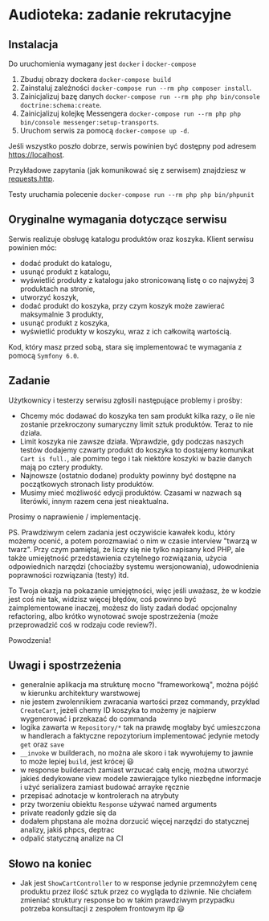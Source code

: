# Audioteka: zadanie rekrutacyjne

## Instalacja

Do uruchomienia wymagany jest `docker` i `docker-compose`

1. Zbuduj obrazy dockera `docker-compose build`
1. Zainstaluj zależności `docker-compose run --rm php composer install`.
1. Zainicjalizuj bazę danych `docker-compose run --rm php php bin/console doctrine:schema:create`.
1. Zainicjalizuj kolejkę Messengera `docker-compose run --rm php php bin/console messenger:setup-transports`.
1. Uruchom serwis za pomocą `docker-compose up -d`.

Jeśli wszystko poszło dobrze, serwis powinien być dostępny pod adresem 
[https://localhost](https://localhost).

Przykładowe zapytania (jak komunikować się z serwisem) znajdziesz w [requests.http](./requests.http).

Testy uruchamia polecenie `docker-compose run --rm php php bin/phpunit`

## Oryginalne wymagania dotyczące serwisu

Serwis realizuje obsługę katalogu produktów oraz koszyka. Klient serwisu powinien móc:

* dodać produkt do katalogu,
* usunąć produkt z katalogu,
* wyświetlić produkty z katalogu jako stronicowaną listę o co najwyżej 3 produktach na stronie,
* utworzyć koszyk,
* dodać produkt do koszyka, przy czym koszyk może zawierać maksymalnie 3 produkty,
* usunąć produkt z koszyka,
* wyświetlić produkty w koszyku, wraz z ich całkowitą wartością.

Kod, który masz przed sobą, stara się implementować te wymagania z pomocą `Symfony 6.0`.

## Zadanie

Użytkownicy i testerzy serwisu zgłosili następujące problemy i prośby:

* Chcemy móc dodawać do koszyka ten sam produkt kilka razy, o ile nie zostanie przekroczony sumaryczny limit sztuk produktów. Teraz to nie działa.
* Limit koszyka nie zawsze działa. Wprawdzie, gdy podczas naszych testów dodajemy czwarty produkt do koszyka to dostajemy komunikat `Cart is full.`, ale pomimo tego i tak niektóre koszyki w bazie danych mają po cztery produkty. 
* Najnowsze (ostatnio dodane) produkty powinny być dostępne na początkowych stronach listy produktów. 
* Musimy mieć możliwość edycji produktów. Czasami w nazwach są literówki, innym razem cena jest nieaktualna.

Prosimy o naprawienie / implementację.

PS. Prawdziwym celem zadania jest oczywiście kawałek kodu, który możemy ocenić, a potem porozmawiać o nim w czasie interview "twarzą w twarz". Przy czym pamiętaj, że liczy się nie tylko napisany kod PHP, ale także umiejętność przedstawienia czytelnego rozwiązania, użycia odpowiednich narzędzi (chociażby systemu wersjonowania), udowodnienia poprawności rozwiązania (testy) itd. 

To Twoja okazja na pokazanie umiejętności, więc jeśli uważasz, że w kodzie jest coś nie tak, widzisz więcej błędów, coś powinno być zaimplementowane inaczej, możesz do listy zadań dodać opcjonalny refactoring, albo krótko wynotować swoje spostrzeżenia (może przeprowadzić coś w rodzaju code review?).

Powodzenia!

## Uwagi i spostrzeżenia
* generalnie aplikacja ma strukturę mocno "frameworkową", można pójść w kierunku architektury warstwowej
* nie jestem zwolennikiem zwracania wartości przez commandy, przykład `CreateCart`, jeżeli chemy ID koszyka to możemy je najpierw wygenerować i przekazać do commanda
* logika zawarta w `Repository/*` tak na prawdę mogłaby być umieszczona w handlerach a faktyczne repozytorium implementować jedynie metody `get` oraz `save`
* `__invoke` w builderach, no można ale skoro i tak wywołujemy to jawnie to może lepiej `build`, jest krócej 😃
* w response builderach zamiast wrzucać całą encję, można utworzyć jakieś dedykowane view modele zawierające tylko niezbędne informacje i użyć serializera zamiast budować arrayke ręcznie
* przepisać adnotacje w kontrolerach na atrybuty
* przy tworzeniu obiektu `Response` używać named arguments
* private readonly gdzie się da
* dodałem phpstana ale można dorzucić więcej narzędzi do statycznej analizy, jakiś phpcs, deptrac
* odpalić statyczną analize na CI

## Słowo na koniec
* Jak jest `ShowCartController` to w response jedynie przemnożyłem cenę produktu przez ilość sztuk przez co wygląda to dziwnie. Nie chciałem zmieniać struktury response bo w takim prawdziwym przypadku potrzeba konsultacji z zespołem frontowym itp 😃
